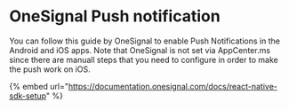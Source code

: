 # OneSignal Push notification

You can follow this guide by OneSignal to enable Push Notifications in the Android and iOS apps. Note that OneSignal is not set via AppCenter.ms since there are manuall steps that you need to configure in order to make the push  work on iOS.

{% embed url="https://documentation.onesignal.com/docs/react-native-sdk-setup" %}




